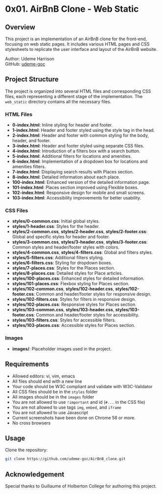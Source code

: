 # 0x01. AirBnB Clone - Web Static

## Overview

This project is an implementation of an AirBnB clone for the front-end, focusing on web static pages. It includes various HTML pages and CSS stylesheets to replicate the user interface and layout of the AirBnB website.

Author: Udeme Harrison  
GitHub: [udeme-goc](https://github.com/udeme-goc)

## Project Structure

The project is organized into several HTML files and corresponding CSS files, each representing a different stage of the implementation. The `web_static` directory contains all the necessary files.

### HTML Files

- **0-index.html**: Inline styling for header and footer.
- **1-index.html**: Header and footer styled using the style tag in the head.
- **2-index.html**: Header and footer with common styling for the body, header, and footer.
- **3-index.html**: Header and footer styled using separate CSS files.
- **4-index.html**: Introduction of a filters box with a search button.
- **5-index.html**: Additional filters for locations and amenities.
- **6-index.html**: Implementation of a dropdown box for locations and amenities filters.
- **7-index.html**: Displaying search results with Places section.
- **8-index.html**: Detailed information about each place.
- **100-index.html**: Enhanced version of the detailed information page.
- **101-index.html**: Places section improved using Flexible boxes.
- **102-index.html**: Responsive design for mobile and small screens.
- **103-index.html**: Accessibility improvements for better usability.

### CSS Files

- **styles/0-common.css**: Initial global styles.
- **styles/1-header.css**: Styles for the header.
- **styles/2-common.css**, **styles/2-header.css**, **styles/2-footer.css**: Global and specific styles for header and footer.
- **styles/3-common.css**, **styles/3-header.css**, **styles/3-footer.css**: Common styles and header/footer styles with colors.
- **styles/4-common.css**, **styles/4-filters.css**: Global and filters styles.
- **styles/5-filters.css**: Additional filters styling.
- **styles/6-filters.css**: Styling for dropdown boxes.
- **styles/7-places.css**: Styles for the Places section.
- **styles/8-places.css**: Detailed styles for Place articles.
- **styles/100-places.css**: Enhanced styles for detailed information.
- **styles/101-places.css**: Flexbox styling for Places section.
- **styles/102-common.css**, **styles/102-header.css**, **styles/102-footer.css**: Common and header/footer styles for responsive design.
- **styles/102-filters.css**: Styles for filters in responsive design.
- **styles/102-places.css**: Responsive styles for Places section.
- **styles/103-common.css**, **styles/103-header.css**, **styles/103-footer.css**: Common and header/footer styles for accessibility.
- **styles/103-filters.css**: Styles for accessible filters.
- **styles/103-places.css**: Accessible styles for Places section.

### Images

- **images/**: Placeholder images used in the project.

## Requirements

- Allowed editors: vi, vim, emacs
- All files should end with a new line
- Your code should be W3C compliant and validate with W3C-Validator
- All CSS files should be in the `styles` folder
- All images should be in the `images` folder
- You are not allowed to use `!important` and id (`#...` in the CSS file)
- You are not allowed to use tags `img`, `embed`, and `iframe`
- You are not allowed to use Javascript
- Current screenshots have been done on Chrome 56 or more.
- No cross browsers

## Usage

Clone the repository:

```bash
git clone https://github.com/udeme-goc/AirBnB_clone.git
```

## Acknowledgement
Special thanks to Guillaume of Holberton College for authoring this project.
